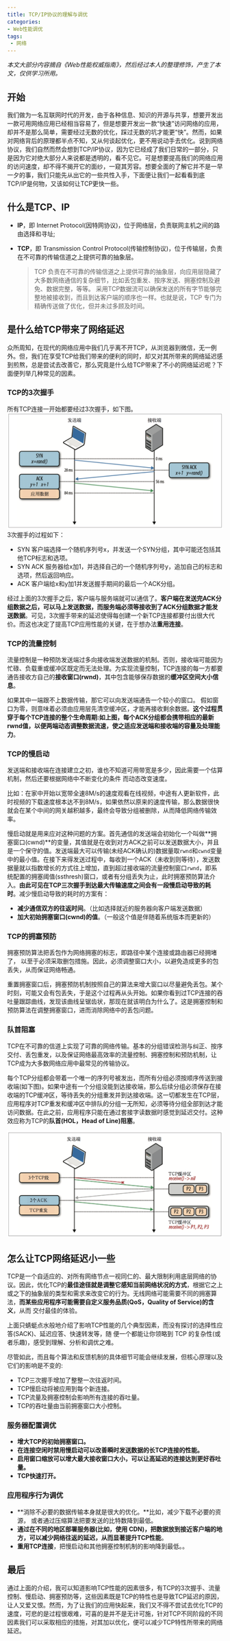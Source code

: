 ```yaml
---
title: TCP/IP协议的理解与调优
categories: 
- Web性能调优
tags:
 - 网络
---
```


*本文大部分内容摘自《Web性能权威指南》，然后经过本人的整理修饰，产生了本文，仅供学习所用。*

## 开始
我们做为一名互联网时代的开发，由于各种信息、知识的开源与共享，想要开发出一款可用网络应用已经相当容易了，但是想要开发出一款“快速”访问网络的应用，却并不是那么简单，需要经过无数的优化，踩过无数的坑才能更“快”。然而，如果对网络背后的原理都半点不知，又从何谈起优化，更不用说动手去优化。说到网络协议，我们自然而然会想到TCP/IP协议，因为它已经成了我们日常的一部分，只是因为它对绝大部分人来说都是透明的，看不见它。可是想要提高我们的网络应用的访问速度，却不得不揭开它的面纱，一窥其芳容。想要全面的了解它并不是一早一夕的事，我们只能先从出它的一些共性入手，下面便让我们一起看看到底TCP/IP是何物，又该如何让TCP更快一些。

## 什么是TCP、IP
- **IP**，即 Internet Protocol(因特网协议)，位于网络层，负责联网主机之间的路由选择和寻址;
- **TCP**，即 Transmission Control Protocol(传输控制协议)，位于传输层，负责在不可靠的传输信道之上提供可靠的抽象层。

	> TCP 负责在不可靠的传输信道之上提供可靠的抽象层，向应用层隐藏了大多数网络通信的复杂细节，比如丢包重发、按序发送、拥塞控制及避免、数据完整，等等。 采用TCP数据流可以确保发送的所有字节能够完整地被接收到，而且到达客户端的顺序也一样。也就是说，TCP 专门为精确传送做了优化，但并未过多顾及时间。

## 是什么给TCP带来了网络延迟
众所周知，在现代的网络应用中我们几乎离不开TCP，从浏览器到微信，无一例外。但，我们在享受TCP给我们带来的便利的同时，却又对其所带来的网络延迟感到煎熬，总是尝试去改善它，那么究竟是什么给TCP带来了不小的网络延迟呢？下面便列举几种常见的因素。

### TCP的3次握手
所有TCP连接一开始都要经过3次握手，如下图。
![3次握手](../images/shake_hand.png)
3次握手的过程如下：

- SYN
客户端选择一个随机序列号x，并发送一个SYN分组，其中可能还包括其他TCP标志和选项。
- SYN ACK
服务器给x加1，并选择自己的一个随机序列号y，追加自己的标志和选项，然后返回响应。
- ACK
客户端给x和y加1并发送握手期间的最后一个ACK分组。

经过上面的3次握手之后，客户端与服务端就可以通信了。**客户端在发送完ACK分组数据之后，可以马上发送数据，而服务端必须等接收到了ACK分组数据才能发送数据**。可见，3次握手带来的延迟使得每创建一个新TCP连接都要付出很大代价。而这也决定了提高TCP应用性能的关键，在于想办法**重用连接**。

### TCP的流量控制
流量控制是一种预防发送端过多向接收端发送数据的机制。否则，接收端可能因为忙碌、负载重或缓冲区既定而无法处理。为实现流量控制，TCP连接的每一方都要通告接收方自己的**接收窗口(rwnd)**，其中包含能够保存数据的**缓冲区空间大小信息**。

如果其中一端跟不上数据传输，那它可以向发送端通告一个较小的窗口。 假如窗口为零，则意味着必须由应用层先清空缓冲区，才能再接收剩余数据。**这个过程贯穿于每个TCP连接的整个生命周期:如上图，每个ACK分组都会携带相应的最新rwnd值，以便两端动态调整数据流速，使之适应发送端和接收端的容量及处理能力**。

### TCP的慢启动
发送端和接收端在连接建立之初，谁也不知道可用带宽是多少，因此需要一个估算机制，然后还要根据网络中不断变化的条件 而动态改变速度。

比如：在家中开始以宽带全速8M/s的速度观看在线视频，中途有人更新软件，此时视频的下载速度根本达不到8M/s，如果依然以原来的速度传输，那么数据很快就会在某个中间的网关越积越多，最终会导致分组被删除，从而降低网络传输效率。

慢启动就是用来应对这种问题的方案。首先通信的发送端会初始化一个叫做**拥塞窗口(cwnd)**的变量，其值就是在收到对方ACK之前可以发送数据大小，并且是一个保守的值。发送端最大可以传输(未经ACK确认的)数据量取`rwnd`和`cwnd`变量中的最小值。在接下来得发送过程中，每收到一个ACK（未收到则等待），发送数据量就以指数增长的方式往上增加，直到超过接收端的流量控制窗口`rwnd`，即系统配置的拥塞阈值(ssthresh)窗口，或者有分组丢失为止，此时拥塞预防算法介入。**由此可见在TCP三次握手到达最大传输速度之间会有一段慢启动导致的耗时**。减少慢启动导致的耗时的方案有：

- **减少通信双方的往返时间**。（比如选择就近的服务器向客户端发送数据）
- **加大初始拥塞窗口(cwnd)的值**。（一般这个值是伴随着系统版本而更新的）

### TCP的拥塞预防
拥塞预防算法把丢包作为网络拥塞的标志，即路径中某个连接或路由器已经拥堵了， 以至于必须采取删包措施。因此，必须调整窗口大小，以避免造成更多的包丢失，从而保证网络畅通。

重置拥塞窗口后，拥塞预防机制按照自己的算法来增大窗口以尽量避免丢包。某个时刻，可能又会有包丢失，于是这个过程再从头开始。如果你看到过TCP连接的吞吐量跟踪曲线，发现该曲线呈锯齿状，那现在就该明白为什么了。这是拥塞控制和预防算法在调整拥塞窗口，进而消除网络中的丢包问题。

### 队首阻塞
TCP在不可靠的信道上实现了可靠的网络传输。基本的分组错误检测与纠正、按序交付、丢包重发，以及保证网络最高效率的流量控制、拥塞控制和预防机制，让TCP成为大多数网络应用中最常见的传输协议。

每个TCP分组都会带着一个唯一的序列号被发出，而所有分组必须按顺序传送到接收端(如下图)。如果中途有一个分组没能到达接收端，那么后续分组必须保存在接收端的TCP缓冲区，等待丢失的分组重发并到达接收端。这一切都发生在TCP层，应用程序对TCP重发和缓冲区中排队的分组一无所知，必须等待分组全部到达才能访问数据。在此之前，应用程序只能在通过套接字读数据时感觉到延迟交付。这种效应称为TCP的**队首(HOL，Head of Line)阻塞**。

![3次握手](../images/TCP_HOL.png)

## 怎么让TCP网络延迟小一些
TCP是一个自适应的、对所有网络节点一视同仁的、最大限制利用底层网络的协议。因此，优化TCP的**最佳途径就是调整它感知当前网络状况的方式**，根据它之上或之下的抽象层的类型和需求来改变它的行为。无线网络可能需要不同的拥塞算法，**而某些应用程序可能需要自定义服务品质(QoS，Quality of Service)的含义**，从而 交付最佳的体验。

上面只蜻蜓点水般地介绍了影响TCP性能的几个典型因素，而没有探讨的选择性应答(SACK)、延迟应答、快速转发等，随 便一个都能让你领略到 TCP 的复杂性(或者乐趣)，感受到理解、分析和调优之难。

尽管如此，而且每个算法和反馈机制的具体细节可能会继续发展，但核心原理以及它们的影响是不变的:

- TCP三次握手增加了整整一次往返时间。
- TCP慢启动将被应用到每个新连接。
- TCP流量及拥塞控制会影响所有连接的吞吐量。
- TCP的吞吐量由当前拥塞窗口大小控制。

### 服务器配置调优

- **增大TCP的初始拥塞窗口。**
- **在连接空闲时禁用慢启动可以改善瞬时发送数据的长TCP连接的性能。**
- **启用窗口缩放可以增大最大接收窗口大小，可以让高延迟的连接达到更好吞吐量。**
- **TCP快速打开。**

### 应用程序行为调优

- **消除不必要的数据传输本身就是很大的优化。**比如，减少下载不必要的资源， 或者通过压缩算法把要发送的比特数降到最低。
- **通过在不同的地区部署服务器(比如，使用 CDN)，把数据放到接近客户端的地方，可以减少网络往返的延迟，从而显著提升TCP性能**。
- **重用TCP连接**，把慢启动和其他拥塞控制机制的影响降到最低。。


## 最后

通过上面的介绍，我可以知道影响TCP性能的因素很多，有TCP的3次握手、流量控制、慢启动、拥塞预防等，这些因素既是TCP的特性也是导致TCP延迟的原因，让人又爱又恨。然而，为了让我们的应用快起来，我们又不得不尝试去优化TCP的速度，可悲的是过程很艰难，可喜的是并不是无计可施，针对TCP不同阶段的不同因素我们可以采取相应的措施，对其加以优化，便可以减少TCP特性所带来的网络延迟。
